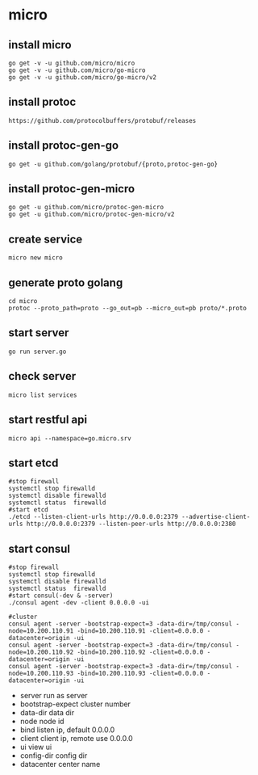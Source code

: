 # micro

## install micro
```
go get -v -u github.com/micro/micro
go get -v -u github.com/micro/go-micro
go get -v -u github.com/micro/go-micro/v2
```

## install protoc
```
https://github.com/protocolbuffers/protobuf/releases
```

## install protoc-gen-go
```
go get -u github.com/golang/protobuf/{proto,protoc-gen-go}
```

## install protoc-gen-micro
```
go get -u github.com/micro/protoc-gen-micro
go get -u github.com/micro/protoc-gen-micro/v2
```

## create service
```
micro new micro
```

## generate proto golang
```
cd micro
protoc --proto_path=proto --go_out=pb --micro_out=pb proto/*.proto
```

## start server
```
go run server.go
```

## check server
```
micro list services
```

## start restful api
```
micro api --namespace=go.micro.srv
```

## start etcd
```
#stop firewall
systemctl stop firewalld
systemctl disable firewalld
systemctl status  firewalld
#start etcd
./etcd --listen-client-urls http://0.0.0.0:2379 --advertise-client-urls http://0.0.0.0:2379 --listen-peer-urls http://0.0.0.0:2380
```

## start consul
```
#stop firewall
systemctl stop firewalld
systemctl disable firewalld
systemctl status  firewalld
#start consul(-dev & -server)
./consul agent -dev -client 0.0.0.0 -ui
```

```
#cluster
consul agent -server -bootstrap-expect=3 -data-dir=/tmp/consul -node=10.200.110.91 -bind=10.200.110.91 -client=0.0.0.0 -datacenter=origin -ui
consul agent -server -bootstrap-expect=3 -data-dir=/tmp/consul -node=10.200.110.92 -bind=10.200.110.92 -client=0.0.0.0 -datacenter=origin -ui
consul agent -server -bootstrap-expect=3 -data-dir=/tmp/consul -node=10.200.110.93 -bind=10.200.110.93 -client=0.0.0.0 -datacenter=origin -ui
```
- server run as server
- bootstrap-expect cluster number
- data-dir data dir
- node node id
- bind listen ip, default 0.0.0.0
- client client ip, remote use 0.0.0.0
- ui view ui
- config-dir config dir
- datacenter center name

